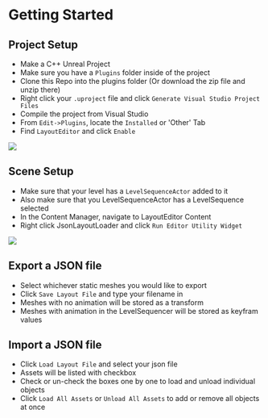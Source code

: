 
# Getting Started
## Project Setup

- Make a C++ Unreal Project 
- Make sure you have a `Plugins` folder inside of the project
- Clone this Repo into the plugins folder (Or download the zip file and unzip there)
- Right click your `.uproject` file and click `Generate Visual Studio Project Files`
- Compile the project from Visual Studio
- From `Edit->Plugins`, locate the `Installed` or 'Other' Tab
- Find  `LayoutEditor` and click `Enable`

![](Images/plugin_a.jpg)
## Scene Setup

- Make sure that your level has a `LevelSequenceActor` added to it
- Also make sure that you LevelSequenceActor has a LevelSequence selected
- In the Content Manager, navigate to LayoutEditor Content
- Right click JsonLayoutLoader and click `Run Editor Utility Widget`

![](Images/attributes_a.jpg)

## Export a JSON file

- Select whichever static meshes you would like to export
- Click `Save Layout File` and type your filename in
- Meshes with no animation will be stored as a transform
- Meshes with animation in the LevelSequencer will be stored as keyfram values

## Import a JSON file

- Click `Load Layout File` and select your json file
- Assets will be listed with checkbox
- Check or un-check the boxes one by one to load and unload individual objects
- Click `Load All Assets` or `Unload All Assets` to add or remove all objects at once

